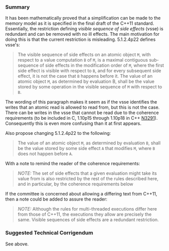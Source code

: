 ### Summary

It has been mathematically proved that a simplification can be made to the
memory model as it is specified in the final draft of the C\+\+11 standard.
Essentially, the restriction defining *visible sequence of side effects* (vsse)
is redundant and can be removed with no ill effects. The main motivation for
doing this is that the current restriction is misleading. 5.1.2.4p22 defines
vsse's:

> The visible sequence of side effects on an atomic object `M`, with respect to a
> value computation `B` of `M`, is a maximal contiguous sub-sequence of side
> effects in the modification order of `M`, where the first side effect is visible
> with respect to `B`, and for every subsequent side effect, it is not the case
> that `B` happens before it. The value of an atomic object `M`, as determined by
> evaluation B, shall be the value stored by some operation in the visible
> sequence of `M` with respect to `B`.

The wording of this paragraph makes it seem as if the vsse identifies the writes
that an atomic read is allowed to read from, but this is not the case. There can
be writes in the vsse that cannot be read due to the coherence requirements (to
be included in C, 1.10p15 through 1.10p18 in C\+\+
[N3291](https://www.open-std.org/jtc1/sc22/wg21/prot/14882fdis/n3291.pdf)).
Consequently this is even more confusing than it at first appears.

Also propose changing 5.1.2.4p22 to the following:

> The value of an atomic object `M`, as determined by evaluation `B`, shall be the
> value stored by some side effect `A` that modifies `M`, where `B` does not
> happen before `A`.

With a note to remind the reader of the coherence requirements:

> *NOTE:* The set of side effects that a given evaluation might take its value
> from is also restricted by the rest of the rules described here, and in
> particular, by the coherence requirements below

If the committee is concerned about allowing a differing text from C\+\+11, then
a note could be added to assure the reader:

> *NOTE:* Although the rules for multi-threaded executions differ here from those
> of C\+\+11, the executions they allow are precisely the same. Visible sequences
> of side effects are a redundant restriction.

### Suggested Technical Corrigendum

See above.
